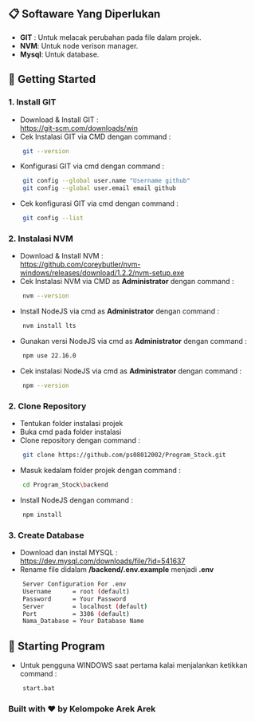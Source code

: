 ## 📋 Softaware Yang Diperlukan 

- **GIT** : Untuk melacak perubahan pada file dalam projek.
- **NVM**: Untuk node verison manager.
- **Mysql**: Untuk database.

## 🏁 Getting Started

### 1. Install GIT
- Download & Install GIT : <br>https://git-scm.com/downloads/win
- Cek Instalasi GIT via CMD dengan command : 
```bash 
    git --version
```
- Konfigurasi GIT via cmd dengan command : 
```bash 
    git config --global user.name "Username github"
    git config --global user.email email github
```
- Cek konfigurasi GIT via cmd dengan command :
```bash 
    git config --list
```

### 2. Instalasi NVM
- Download & Install NVM : <br>https://github.com/coreybutler/nvm-windows/releases/download/1.2.2/nvm-setup.exe
- Cek Instalasi NVM via CMD as **Administrator** dengan command : 
```bash 
    nvm --version
```
- Install NodeJS via cmd as **Administrator** dengan command : 
```bash 
    nvm install lts
```
- Gunakan versi NodeJS via cmd as **Administrator** dengan command :
```bash 
    npm use 22.16.0
```
- Cek instalasi NodeJS via cmd as **Administrator** dengan command :
```bash 
    npm --version
```

### 2. Clone Repository
- Tentukan folder instalasi projek 
- Buka cmd pada folder instalasi
- Clone repository dengan command :
```bash 
    git clone https://github.com/ps08012002/Program_Stock.git
```
- Masuk kedalam folder projek dengan command : 
```bash 
    cd Program_Stock\backend
```
- Install NodeJS dengan command :
```bash 
    npm install
```
### 3. Create Database
- Download dan instal MYSQL : <br>https://dev.mysql.com/downloads/file/?id=541637
- Rename file didalam **/backend/.env.example** menjadi **.env**

```bash 
    Server Configuration For .env
    Username      = root (default)                                                       
    Password      = Your Password                                                        
    Server        = localhost (default)                                                  
    Port          = 3306 (default)                                                       
    Nama_Database = Your Database Name
```
                                                                       


## 🚀 Starting Program
- Untuk pengguna WINDOWS saat pertama kalai menjalankan ketikkan command :
```bash 
    start.bat
```
### Built with ❤️ by Kelompoke Arek Arek